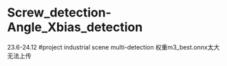 # Screw_detection-Angle_Xbias_detection
23.6-24.12 #project industrial scene multi-detection
权重m3_best.onnx太大无法上传
